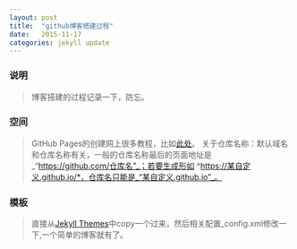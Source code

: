 ```yaml
---
layout: post
title:  "github博客搭建过程"
date:   2015-11-17
categories: jekyll update
---
```



### 说明
> 博客搭建的过程记录一下，防忘。

### 空间
> GitHub Pages的创建网上很多教程，比如[此处](http://www.linuxidc.com/Linux/2015-02/114121.htm)。
> 关于仓库名称：默认域名和仓库名称有关，一般的仓库名称最后的页面地址是 _“https://github.com/仓库名”_；若要生成形如 *https://某自定义.github.io/*，仓库名只能是_“某自定义.github.io”_。

### 模板
> 直接从[Jekyll Themes](http://jekyllthemes.org/)中copy一个过来，然后相关配置_config.xml修改一下,一个简单的博客就有了。
